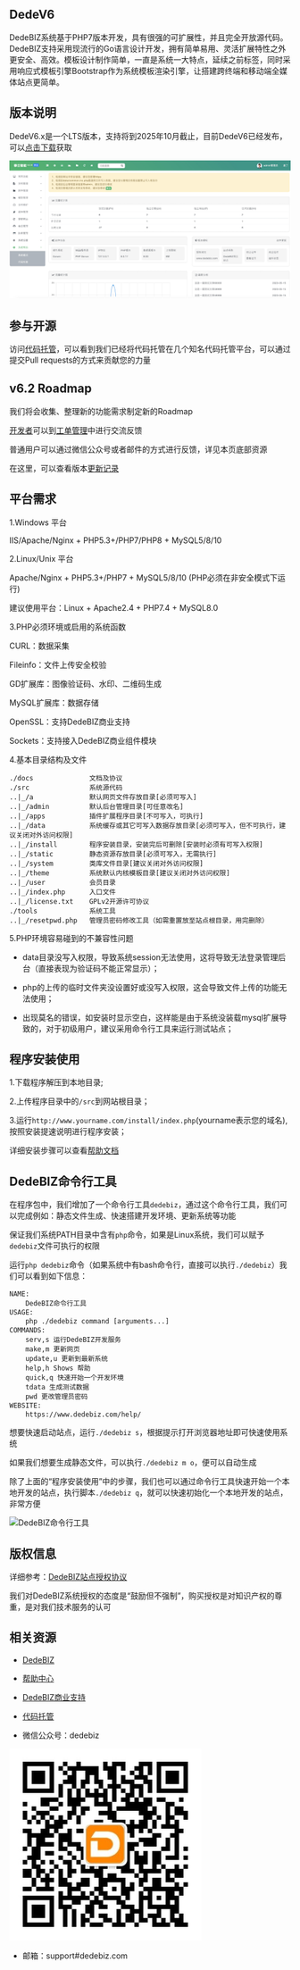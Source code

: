 ## DedeV6

DedeBIZ系统基于PHP7版本开发，具有很强的可扩展性，并且完全开放源代码。DedeBIZ支持采用现流行的Go语言设计开发，拥有简单易用、灵活扩展特性之外更安全、高效。模板设计制作简单，一直是系统一大特点，延续之前标签，同时采用响应式模板引擎Bootstrap作为系统模板渲染引擎，让搭建跨终端和移动端全媒体站点更简单。

## 版本说明

DedeV6.x是一个LTS版本，支持将到2025年10月截止，目前DedeV6已经发布，可以[点击下载](https://www.dedebiz.com/download)获取

![DedeBIZ](docs/dedebiz.png)

## 参与开源

访问[代码托管](https://www.dedebiz.com/git)，可以看到我们已经将代码托管在几个知名代码托管平台，可以通过提交Pull requests的方式来贡献您的力量

## v6.2 Roadmap

我们将会收集、整理新的功能需求制定新的Roadmap

[开发者](https://www.dedebiz.com/developer)可以到[工单管理](https://www.zhelixie.com/DedeBiz/DedeBIZ/issues)中进行交流反馈

普通用户可以通过微信公众号或者邮件的方式进行反馈，详见本页底部资源

在这里，可以查看版本[更新记录](docs/changelog.md)

## 平台需求

1.Windows 平台

IIS/Apache/Nginx + PHP5.3+/PHP7/PHP8 + MySQL5/8/10

2.Linux/Unix 平台

Apache/Nginx + PHP5.3+/PHP7 + MySQL5/8/10 (PHP必须在非安全模式下运行)

建议使用平台：Linux + Apache2.4 + PHP7.4 + MySQL8.0

3.PHP必须环境或启用的系统函数

CURL：数据采集

Fileinfo：文件上传安全校验

GD扩展库：图像验证码、水印、二维码生成

MySQL扩展库：数据存储

OpenSSL：支持DedeBIZ商业支持

Sockets：支持接入DedeBIZ商业组件模块

4.基本目录结构及文件

```
./docs              文档及协议
./src               系统源代码
..|_/a              默认网页文件存放目录[必须可写入]
..|_/admin          默认后台管理目录[可任意改名]
..|_/apps           插件扩展程序目录[不可写入，可执行]
..|_/data           系统缓存或其它可写入数据存放目录[必须可写入，但不可执行，建议关闭对外访问权限]
..|_/install        程序安装目录，安装完后可删除[安装时必须有可写入权限]
..|_/static         静态资源存放目录[必须可写入，无需执行]
..|_/system         类库文件目录[建议关闭对外访问权限]
..|_/theme          系统默认内核模板目录[建议关闭对外访问权限]
..|_/user           会员目录
..|_/index.php      入口文件
..|_/license.txt    GPLv2开源许可协议
./tools             系统工具
..|_/resetpwd.php   管理员密码修改工具（如需重置放至站点根目录，用完删除）
```

5.PHP环境容易碰到的不兼容性问题

  * data目录没写入权限，导致系统session无法使用，这将导致无法登录管理后台（直接表现为验证码不能正常显示）；

  * php的上传的临时文件夹没设置好或没写入权限，这会导致文件上传的功能无法使用；
  
  * 出现莫名的错误，如安装时显示空白，这样能是由于系统没装载mysql扩展导致的，对于初级用户，建议采用命令行工具来运行测试站点；

## 程序安装使用

1.下载程序解压到本地目录;

2.上传程序目录中的`/src`到网站根目录；

3.运行`http://www.yourname.com/install/index.php`(yourname表示您的域名),按照安装提速说明进行程序安装；

详细安装步骤可以查看[帮助文档](https://www.dedebiz.com/help)

## DedeBIZ命令行工具

在程序包中，我们增加了一个命令行工具`dedebiz`，通过这个命令行工具，我们可以完成例如：静态文件生成、快速搭建开发环境、更新系统等功能

保证我们系统PATH目录中含有`php`命令，如果是Linux系统，我们可以赋予`dedebiz`文件可执行的权限

运行`php dedebiz`命令（如果系统中有bash命令行，直接可以执行`./dedebiz`）我们可以看到如下信息：

```
NAME:
	DedeBIZ命令行工具
USAGE:
	php ./dedebiz command [arguments...]
COMMANDS:
	serv,s 运行DedeBIZ开发服务
	make,m 更新网页
	update,u 更新到最新系统
	help,h Shows 帮助
	quick,q 快速开始一个开发环境
	tdata 生成测试数据
	pwd 更改管理员密码
WEBSITE:
	https://www.dedebiz.com/help/
```
想要快速启动站点，运行`./dedebiz s`，根据提示打开浏览器地址即可快速使用系统

如果我们想要生成静态文件，可以执行`./dedebiz m o`，便可以自动生成

除了上面的“程序安装使用”中的步骤，我们也可以通过命令行工具快速开始一个本地开发的站点，执行脚本`./dedebiz q`，就可以快速初始化一个本地开发的站点，非常方便

![DedeBIZ命令行工具](docs/dedebiz_cli.gif)

## 版权信息

详细参考：[DedeBIZ站点授权协议](https://www.dedebiz.com/license)

我们对DedeBIZ系统授权的态度是“鼓励但不强制”，购买授权是对知识产权的尊重，是对我们技术服务的认可

## 相关资源

- [DedeBIZ](https://www.dedebiz.com)

- [帮助中心](https://www.dedebiz.com/help)

- [DedeBIZ商业支持](https://www.dedebiz.com)

- [代码托管](https://www.dedebiz.com/git)

- 微信公众号：dedebiz

![微信公众号：dedebiz](docs/dedebiz_wechat_qr.jpg)

- 邮箱：support#dedebiz.com